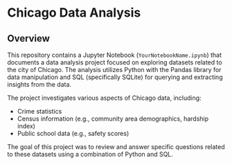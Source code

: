# Chicago Data Analysis
## Overview

This repository contains a Jupyter Notebook (`YourNotebookName.ipynb`) that documents a data analysis project focused on exploring datasets related to the city of Chicago. The analysis utilizes Python with the Pandas library for data manipulation and SQL (specifically SQLite) for querying and extracting insights from the data.

The project investigates various aspects of Chicago data, including:

* Crime statistics
* Census information (e.g., community area demographics, hardship index)
* Public school data (e.g., safety scores)

The goal of this project was to review and answer specific questions related to these datasets using a combination of Python and SQL.


